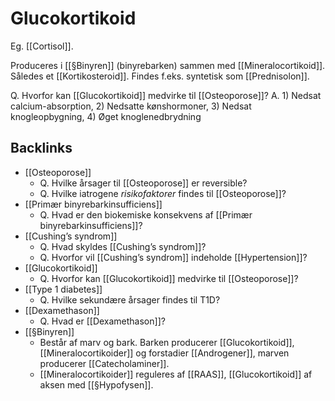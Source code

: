 # Glucokortikoid
Eg. [[Cortisol]].

Produceres i [[§Binyren]] (binyrebarken) sammen med [[Mineralocortikoid]]. Således et [[Kortikosteroid]]. Findes f.eks. syntetisk som [[Prednisolon]].

Q. Hvorfor kan [[Glucokortikoid]] medvirke til [[Osteoporose]]?
A. 1) Nedsat calcium-absorption, 2) Nedsatte kønshormoner, 3) Nedsat knogleopbygning, 4) Øget knoglenedbrydning

## Backlinks
* [[Osteoporose]]
	* Q. Hvilke årsager til [[Osteoporose]] er reversible?
	* Q. Hvilke iatrogene  *risikofaktorer* findes til [[Osteoporose]]?
* [[Primær binyrebarkinsufficiens]]
	* Q. Hvad er den biokemiske konsekvens af [[Primær binyrebarkinsufficiens]]?
* [[Cushing’s syndrom]]
	* Q. Hvad skyldes [[Cushing’s syndrom]]?
	* Q. Hvorfor vil [[Cushing’s syndrom]] indeholde [[Hypertension]]?
* [[Glucokortikoid]]
	* Q. Hvorfor kan [[Glucokortikoid]] medvirke til [[Osteoporose]]?
* [[Type 1 diabetes]]
	* Q. Hvilke sekundære årsager findes til T1D?
* [[Dexamethason]]
	* Q. Hvad er [[Dexamethason]]?
* [[§Binyren]]
	* Består af marv og bark. Barken producerer [[Glucokortikoid]], [[Mineralocortikoider]] og forstadier [[Androgener]], marven producerer [[Catecholaminer]].
	* [[Mineralocortikoider]] reguleres af [[RAAS]], [[Glucokortikoid]] af aksen med [[§Hypofysen]].

<!-- #anki/tag/med/Endocrinology #anki/deck/Medicine -->

<!-- {BearID:1D3FDE7B-B162-4B2D-991C-14A793FD6A37-21575-000022E179A56F65} -->
